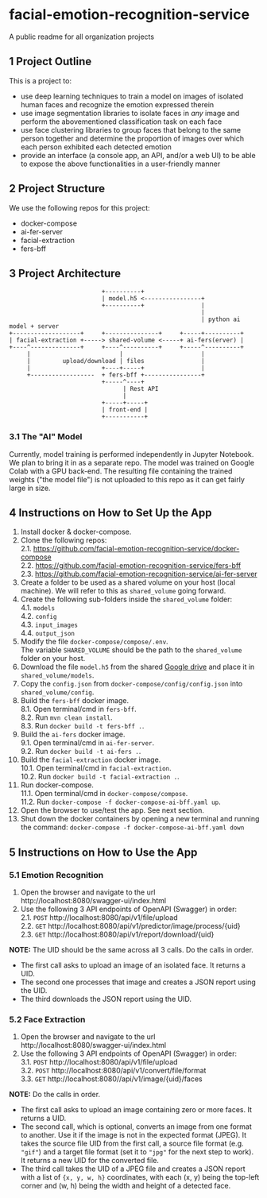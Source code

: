 # facial-emotion-recognition-service
A public readme for all organization projects

## 1 Project Outline
This is a project to:
- use deep learning techniques to train a model on images of isolated human faces and recognize the emotion expressed therein
- use image segmentation libraries to isolate faces in _any_ image and perform the abovementioned classification task on each face
- use face clustering libraries to group faces that belong to the same person together and determine the proportion of images over which each person exhibited each detected emotion
- provide an interface (a console app, an API, and/or a web UI) to be able to expose the above functionalities in a user-friendly manner

## 2 Project Structure
We use the following repos for this project:
- docker-compose
- ai-fer-server
- facial-extraction
- fers-bff

## 3 Project Architecture
```
                          +----------+
                          | model.h5 <----------------+
                          +----------+                | 
                                                      |
                                                      | python ai model + server
+-------------------+     +---------------+     +-----+----------+  
| facial-extraction +-----> shared-volume <-----+ ai-fers(erver) |  
+----^--------------+     +----^----------+     +-----^----------+  
     |                         |                      |
     |         upload/download | files                | 
     |                    +----+-----+                |
     +------------------  + fers-bff +----------------+
                          +-----^----+
                                | Rest API
                                |
                          +-----+-----+
                          | front-end |
                          +-----------+
```

### 3.1 The "AI" Model
Currently, model training is performed independently in Jupyter Notebook. We plan to bring it in as a separate repo. 
The model was trained on Google Colab with a GPU back-end. 
The resulting file containing the trained weights ("the model file") is not uploaded to this repo as it can get fairly large in size.

## 4 Instructions on How to Set Up the App
1. Install docker & docker-compose.
2. Clone the following repos:  
  2.1. https://github.com/facial-emotion-recognition-service/docker-compose  
  2.2. https://github.com/facial-emotion-recognition-service/fers-bff  
  2.3. https://github.com/facial-emotion-recognition-service/ai-fer-server
3. Create a folder to be used as a shared volume on your host (local machine). We will refer to this as `shared_volume` going forward.
4. Create the following sub-folders inside the `shared_volume` folder:  
  4.1. `models`  
  4.2. `config`  
  4.3. `input_images`  
  4.4. `output_json`
5. Modify the file `docker-compose/compose/.env`.  
   The variable `SHARED_VOLUME` should be the path to the `shared_volume` folder on your host. 
6. Download the file `model.h5` from the shared [Google drive](https://drive.google.com/file/d/1Mf0__74ZPcseefAQvaK-y3_TQEyplGXX/view?usp=drive_link) and place it in `shared_volume/models`.
7. Copy the `config.json` from `docker-compose/config/config.json` into `shared_volume/config`.
8. Build the `fers-bff` docker image.  
  8.1. Open terminal/cmd in `fers-bff`.  
  8.2. Run `mvn clean install`.  
  8.3. Run `docker build -t fers-bff .`.
9. Build the `ai-fers` docker image.  
  9.1. Open terminal/cmd in `ai-fer-server`.  
  9.2. Run `docker build -t ai-fers .`.
10. Build the `facial-extraction` docker image.  
  10.1. Open terminal/cmd in `facial-extraction`.  
  10.2. Run `docker build -t facial-extraction .`.  
11. Run docker-compose.  
  11.1. Open terminal/cmd in `docker-compose/compose`.  
  11.2. Run `docker-compose -f docker-compose-ai-bff.yaml up`.
12. Open the browser to use/test the app. See next section.
13. Shut down the docker containers by opening a new terminal and running the command: `docker-compose -f docker-compose-ai-bff.yaml down`

## 5 Instructions on How to Use the App
### 5.1 Emotion Recognition
1. Open the browser and navigate to the url http://localhost:8080/swagger-ui/index.html
2. Use the following 3 API endpoints of OpenAPI (Swagger) in order:  
  2.1. `POST` http://localhost:8080/api/v1/file/upload  
  2.2. `GET` http://localhost:8080/api/v1/predictor/image/process/{uid}  
  2.3. `GET` http://localhost:8080/api/v1/report/download/{uid}

**NOTE:** The UID should be the same across all 3 calls. Do the calls in order. 
- The first call asks to upload an image of an isolated face. It returns a UID.
- The second one processes that image and creates a JSON report using the UID.
- The third downloads the JSON report using the UID.

### 5.2 Face Extraction
1. Open the browser and navigate to the url http://localhost:8080/swagger-ui/index.html
2. Use the following 3 API endpoints of OpenAPI (Swagger) in order:  
  3.1. `POST` http://localhost:8080/api/v1/file/upload  
  3.2. `POST` http://localhost:8080/api/v1/convert/file/format  
  3.3. `GET` http://localhost:8080//api/v1/image/{uid}/faces  

**NOTE:** Do the calls in order.  
- The first call asks to upload an image containing zero or more faces. It returns a UID.
- The second call, which is optional, converts an image from one format to another. Use it if the image is not in the expected format (JPEG). It takes the source file UID from the first call, a source file format (e.g. `"gif"`) and a target file format (set it to `"jpg"` for the next step to work). It returns a new UID for the converted file.  
- The third call takes the UID of a JPEG file and creates a JSON report with a list of `{x, y, w, h}` coordinates, with each (x, y) being the top-left corner and (w, h) being the width and height of a detected face.
